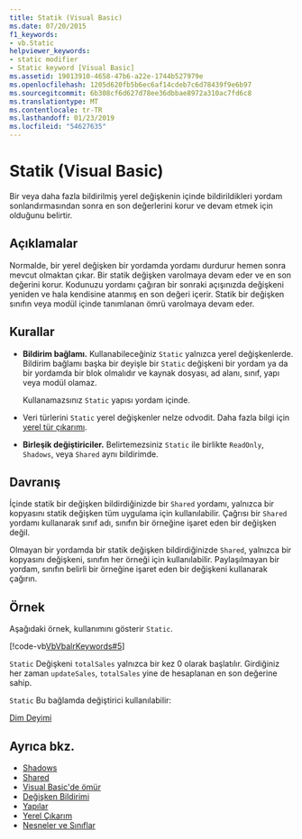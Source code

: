 ```yaml
---
title: Statik (Visual Basic)
ms.date: 07/20/2015
f1_keywords:
- vb.Static
helpviewer_keywords:
- static modifier
- Static keyword [Visual Basic]
ms.assetid: 19013910-4658-47b6-a22e-1744b527979e
ms.openlocfilehash: 1205d620fb5b6ec6af14cdeb7c6d78439f9e6b97
ms.sourcegitcommit: 6b308cf6d627d78ee36dbbae8972a310ac7fd6c8
ms.translationtype: MT
ms.contentlocale: tr-TR
ms.lasthandoff: 01/23/2019
ms.locfileid: "54627635"
---
```

# <a name="static-visual-basic"></a>Statik (Visual Basic)
Bir veya daha fazla bildirilmiş yerel değişkenin içinde bildirildikleri yordam sonlandırmasından sonra en son değerlerini korur ve devam etmek için olduğunu belirtir.  
  
## <a name="remarks"></a>Açıklamalar  
 Normalde, bir yerel değişken bir yordamda yordamı durdurur hemen sonra mevcut olmaktan çıkar. Bir statik değişken varolmaya devam eder ve en son değerini korur. Kodunuzu yordamı çağıran bir sonraki açışınızda değişkeni yeniden ve hala kendisine atanmış en son değeri içerir. Statik bir değişken sınıfın veya modül içinde tanımlanan ömrü varolmaya devam eder.  
  
## <a name="rules"></a>Kurallar  
  
-   **Bildirim bağlamı.** Kullanabileceğiniz `Static` yalnızca yerel değişkenlerde. Bildirim bağlamı başka bir deyişle bir `Static` değişkeni bir yordam ya da bir yordamda bir blok olmalıdır ve kaynak dosyası, ad alanı, sınıf, yapı veya modül olamaz.  
  
     Kullanamazsınız `Static` yapısı yordam içinde.  
  
-   Veri türlerini `Static` yerel değişkenler nelze odvodit. Daha fazla bilgi için [yerel tür çıkarımı](../../../visual-basic/programming-guide/language-features/variables/local-type-inference.md).  
  
-   **Birleşik değiştiriciler.** Belirtemezsiniz `Static` ile birlikte `ReadOnly`, `Shadows`, veya `Shared` aynı bildirimde.  
  
## <a name="behavior"></a>Davranış  
 İçinde statik bir değişken bildirdiğinizde bir `Shared` yordamı, yalnızca bir kopyasını statik değişken tüm uygulama için kullanılabilir. Çağrısı bir `Shared` yordamı kullanarak sınıf adı, sınıfın bir örneğine işaret eden bir değişken değil.  
  
 Olmayan bir yordamda bir statik değişken bildirdiğinizde `Shared`, yalnızca bir kopyasını değişkeni, sınıfın her örneği için kullanılabilir. Paylaşılmayan bir yordam, sınıfın belirli bir örneğine işaret eden bir değişkeni kullanarak çağırın.  
  
## <a name="example"></a>Örnek  
 Aşağıdaki örnek, kullanımını gösterir `Static`.  
  
 [!code-vb[VbVbalrKeywords#5](../../../visual-basic/language-reference/codesnippet/VisualBasic/static_1.vb)]  
  
 `Static` Değişkeni `totalSales` yalnızca bir kez 0 olarak başlatılır. Girdiğiniz her zaman `updateSales`, `totalSales` yine de hesaplanan en son değerine sahip.  
  
 `Static` Bu bağlamda değiştirici kullanılabilir:  
  
 [Dim Deyimi](../../../visual-basic/language-reference/statements/dim-statement.md)  
  
## <a name="see-also"></a>Ayrıca bkz.
- [Shadows](../../../visual-basic/language-reference/modifiers/shadows.md)
- [Shared](../../../visual-basic/language-reference/modifiers/shared.md)
- [Visual Basic'de ömür](../../../visual-basic/programming-guide/language-features/declared-elements/lifetime.md)
- [Değişken Bildirimi](../../../visual-basic/programming-guide/language-features/variables/variable-declaration.md)
- [Yapılar](../../../visual-basic/programming-guide/language-features/data-types/structures.md)
- [Yerel Çıkarım](../../../visual-basic/programming-guide/language-features/variables/local-type-inference.md)
- [Nesneler ve Sınıflar](../../../visual-basic/programming-guide/language-features/objects-and-classes/index.md)

